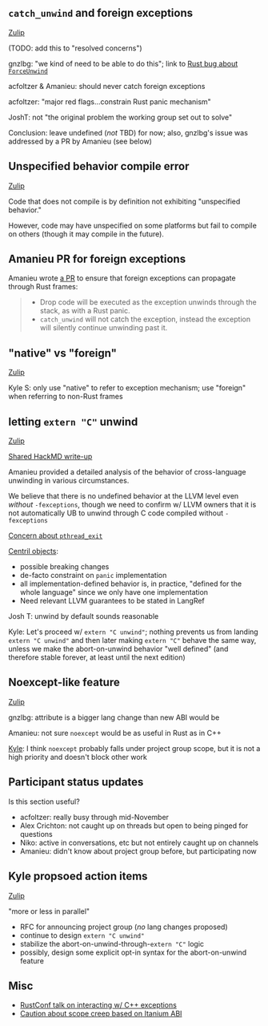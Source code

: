 ## `catch_unwind` and foreign exceptions

[Zulip][catch-foreign-exceptions]

(TODO: add this to "resolved concerns")

gnzlbg: "we kind of need to be able to do this"; link to [Rust bug about
`ForceUnwind`][rustc-65441]

acfoltzer & Amanieu: should never catch foreign exceptions

acfoltzer: "major red flags...constrain Rust panic mechanism"

JoshT: not "the original problem the working group set out to solve"

Conclusion: leave undefined (_not_ TBD) for now; also, gnzlbg's issue was
addressed by a PR by Amanieu (see below)

## Unspecified behavior compile error

[Zulip][unspec-behavior-compile]

Code that does not compile is by definition not exhibiting "unspecified
behavior."

However, code may have unspecified on some platforms but fail to compile on
others (though it may compile in the future).

## Amanieu PR for foreign exceptions

Amanieu wrote [a PR][foreign-exceptions-pr] to ensure that foreign exceptions
can propagate through Rust frames:

> * Drop code will be executed as the exception unwinds through the stack, as
>   with a Rust panic.
> * `catch_unwind` will not catch the exception, instead the exception will
>   silently continue unwinding past it.

## "native" vs "foreign"

[Zulip][native-frame-def]

Kyle S: only use "native" to refer to exception mechanism; use "foreign" when
referring to non-Rust frames

## letting `extern "C"` unwind

[Zulip][let-extern-c-unwind]

[Shared HackMD write-up][unwind-by-default-hackmd]

Amanieu provided a detailed analysis of the behavior of cross-language
unwinding in various circumstances.

We believe that there is no undefined behavior at the LLVM level even _without_
`-fexceptions`, though we need to confirm w/ LLVM owners that it is not
automatically UB to unwind through C code compiled without `-fexceptions`

[Concern about `pthread_exit`][pthread_exit]

[Centril objects][centril-unwind-objectsions]:
* possible breaking changes
* de-facto constraint on `panic` implementation
* all implementation-defined behavior is, in practice, "defined for the whole
  language" since we only have one implementation
* Need relevant LLVM guarantees to be stated in LangRef

Josh T: unwind by default sounds reasonable

Kyle: Let's proceed w/ `extern "C unwind"`; nothing prevents us from landing
`extern "C unwind"` and then later making `extern "C"` behave the same way,
unless we make the abort-on-unwind behavior "well defined" (and therefore
stable forever, at least until the next edition)

## Noexcept-like feature

[Zulip][noexcept-feature]

gnzlbg: attribute is a bigger lang change than new ABI would be

Amanieu: not sure `noexcept` would be as useful in Rust as in C++

[Kyle][noexcept-not-now]: I think `noexcept` probably falls under project group
scope, but it is not a high priority and doesn't block other work

## Participant status updates

Is this section useful?

* acfoltzer: really busy through mid-November
* Alex Crichton: not caught up on threads but open to being pinged for
  questions
* Niko: active in conversations, etc but not entirely caught up on channels
* Amanieu: didn't know about project group before, but participating now

## Kyle propsoed action items

[Zulip][kyle-action-items]

"more or less in parallel"

* RFC for announcing project group (*no* lang changes proposed)
* continue to design `extern "C unwind"`
* stabilize the abort-on-unwind-through-`extern "C"` logic
* possibly, design some explicit opt-in syntax for the abort-on-unwind feature

## Misc

* [RustConf talk on interacting w/ C++ exceptions][katharina-talk]
* [Caution about scope creep based on Itanium ABI][scope-itanium]

[rustc-65441]: https://github.com/rust-lang/rust/issues/65441
[catch-foreign-exceptions]: https://rust-lang.zulipchat.com/#narrow/stream/210922-wg-ffi-unwind/topic/meeting.20time/near/178406886
[katharina-talk]: https://youtu.be/kdxAkCpKkbY
[unspec-behavior-compile]: https://rust-lang.zulipchat.com/#narrow/stream/210922-wg-ffi-unwind/topic/meeting.20time/near/178414227
[scope-itanium]: https://rust-lang.zulipchat.com/#narrow/stream/210922-wg-ffi-unwind/topic/WG.20scope/near/178415057
[foreign-exceptions-pr]: https://github.com/rust-lang/rust/pull/65646
[native-frame-def]: https://rust-lang.zulipchat.com/#narrow/stream/210922-wg-ffi-unwind/topic/Native.20frame.20definition/near/178713063
[let-extern-c-unwind]: https://rust-lang.zulipchat.com/#narrow/stream/210922-wg-ffi-unwind/topic/Allow.20unwinding.20from.20extern.20.22C.22.20by.20default/near/178725735
[pthread_exit]: https://rust-lang.zulipchat.com/#narrow/stream/210922-wg-ffi-unwind/topic/Allow.20unwinding.20from.20extern.20.22C.22.20by.20default/near/178758001
[unwind-by-default-hackmd]: https://hackmd.io/ymsEL6OpR6OSMoFr1As1rw
[noexcept-feature]: https://rust-lang.zulipchat.com/#narrow/stream/210922-wg-ffi-unwind/topic/noexcept-like.20feature/near/178839070
[noexcept-not-now]: https://rust-lang.zulipchat.com/#narrow/stream/210922-wg-ffi-unwind/topic/noexcept-like.20feature/near/178880684
[centril-unwind-objectsions]: https://rust-lang.zulipchat.com/#narrow/stream/210922-wg-ffi-unwind/topic/Allow.20unwinding.20from.20extern.20.22C.22.20by.20default/near/178900804
[kyle-action-items]: https://rust-lang.zulipchat.com/#narrow/stream/210922-wg-ffi-unwind/topic/lang.20team.20sync/near/179002351
